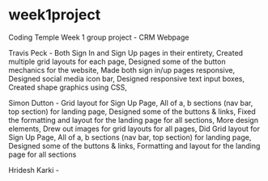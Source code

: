 # week1project
Coding Temple Week 1 group project - CRM Webpage


Travis Peck -
Both Sign In and Sign Up pages in their entirety,
Created multiple grid layouts for each page,
Designed some of the button mechanics for the website,
Made both sign in/up pages responsive,
Designed social media icon bar,
Designed responsive text input boxes,
Created shape graphics using CSS,


Simon Dutton - 
Grid layout for Sign Up Page,
All of a, b sections (nav bar, top section) for landing page,
Designed some of the buttons & links,
Fixed the formatting and layout for the landing page for all sections,
More design elements,
Drew out images for grid layouts for all pages,
Did Grid layout for Sign Up Page,
All of a, b sections (nav bar, top section) for landing page,
Designed some of the buttons & links,
Formatting and layout for the landing page for all sections

Hridesh Karki - 
